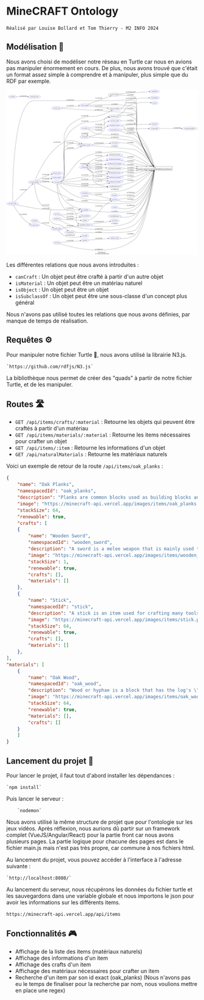 # MineCRAFT Ontology
    Réalisé par Louise Bollard et Tom Thierry - M2 INFO 2024

## Modélisation 🐢
Nous avons choisi de modéliser notre réseau en Turtle car nous en avions pas manipuler énormement en cours. De plus, nous avons trouvé que c'était un format assez simple à comprendre et à manipuler, plus simple que du RDF par exemple.

![Alt text](./turtle/graph.png?raw=true "Title")

Les différentes relations que nous avons introduites :
- `canCraft` : Un objet peut être crafté à partir d'un autre objet
- `isMaterial` : Un objet peut être un matériau naturel
- `isObject` : Un objet peut être un objet
- `isSubclassOf` : Un objet peut être une sous-classe d'un concept plus général

Nous n'avons pas utilisé toutes les relations que nous avons définies, par manque de temps de réalisation.

## Requêtes ⚙️

Pour manipuler notre fichier Turtle 🐢, nous avons utilisé la librairie N3.js.

    `https://github.com/rdfjs/N3.js`

La bibliothèque nous permet de créer des "quads" à partir de notre fichier Turtle, et de les manipuler.

## Routes 🛣️

- `GET /api/items/crafts/:material` : Retourne les objets qui peuvent être craftés à partir d'un matériau
- `GET /api/items/materials/:material` : Retourne les items nécessaires pour crafter un objet
- `GET /api/items/:item` : Retourne les informations d'un objet
- `GET /api/naturalMaterials` : Retourne les matériaux naturels


Voici un exemple de retour de la route `/api/items/oak_planks` :
```json
{
    "name": "Oak Planks",
    "namespacedId": "oak_planks",
    "description": "Planks are common blocks used as building blocks and in crafting recipes. They are one of the first things that a player can craft in Survival and Adventure modes. Two categories of planks can be differentiated: flammable Overworld planks made from tree logs, and nonflammable Nether planks made from huge fungus stems.",
    "image": "https://minecraft-api.vercel.app/images/items/oak_planks.png",
    "stackSize": 64,
    "renewable": true,
    "crafts": [
    {
        "name": "Wooden Sword",
        "namespacedId": "wooden_sword",
        "description": "A sword is a melee weapon that is mainly used to damage entities and for cutting cobwebs or bamboo. A sword is made from one of six materials, in order of increasing quality and expense: wood, gold, stone, iron, diamond and netherite.",
        "image": "https://minecraft-api.vercel.app/images/items/wooden_sword.png",
        "stackSize": 1,
        "renewable": true,
        "crafts": [],
        "materials": []
    },
    {
        "name": "Stick",
        "namespacedId": "stick",
        "description": "A stick is an item used for crafting many tools and items.",
        "image": "https://minecraft-api.vercel.app/images/items/stick.png",
        "stackSize": 64,
        "renewable": true,
        "crafts": [],
        "materials": []
    },
],
"materials": [
    {
        "name": "Oak Wood",
        "namespacedId": "oak_wood",
        "description": "Wood or hyphae is a block that has the log's \"bark\" texture on all six sides. It comes in 8 types: oak, spruce, birch, jungle, acacia, dark oak, crimson, and warped.",
        "image": "https://minecraft-api.vercel.app/images/items/oak_wood.png",
        "stackSize": 64,
        "renewable": true,
        "materials": [],
        "crafts": []
    }
    ]
}
```



## Lancement du projet 🚀

Pour lancer le projet, il faut tout d'abord installer les dépendances :

    `npm install`

Puis lancer le serveur :
    
        `nodemon`

Nous avons utilisé la même structure de projet que pour l'ontologie sur les jeux vidéos. 
Après réflexion, nous aurions dû partir sur un framework complet (VueJS/Angular/React) pour la partie front car nous avons plusieurs pages. La partie logique pour chacune des pages est dans le fichier main.js mais n'est pas très propre, car commune à nos fichiers html.

Au lancement du projet, vous pouvez accéder à l'interface à l'adresse suivante :

    `http://localhost:8080/`

Au lancement du serveur, nous récupérons les données du fichier turtle et les sauvegardons dans une variable globale et nous importons le json pour avoir les informations sur les différents items.

    https://minecraft-api.vercel.app/api/items

## Fonctionnalités 🎮

- Affichage de la liste des items (matériaux naturels)
- Affichage des informations d'un item
- Affichage des crafts d'un item
- Affichage des matériaux nécessaires pour crafter un item
- Recherche d'un item par son id exact (oak_planks)
(Nous n'avons pas eu le temps de finaliser pour la recherche par nom, nous voulions mettre en place une regex)